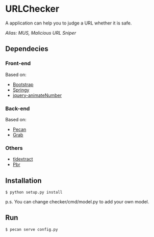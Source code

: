 # URLChecker

A application can help you to judge a URL whether it is safe.

*Alias: MUS, Malicious URL Sniper*

## Dependecies

### Front-end 

Based on:
- [Bootstrap](https://github.com/twbs/bootstrap)
- [Springy](https://github.com/dhotson/springy/)
- [jquery-animateNumber](https://github.com/aishek/jquery-animateNumber)

### Back-end

Based on:
- [Pecan](https://github.com/pecan/pecan)
- [Grab](https://github.com/lorien/grab)

### Others

- [tldextract](https://github.com/john-kurkowski/tldextract)
- [Pbr](https://github.com/openstack-dev/pbr)

## Installation

    $ python setup.py install
    
p.s. You can change checker/cmd/model.py to add your own model.
    
## Run

    $ pecan serve config.py

